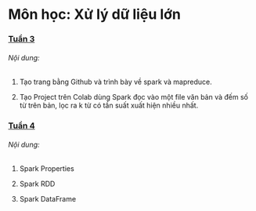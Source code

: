 # Môn học: Xử lý dữ liệu lớn

### [Tuần 3](https://ngominhtoan.github.io/colab_massive_data/week3/)

###### Nội dung:

1. Tạo trang bằng Github và trình bày về spark và mapreduce.

2. Tạo Project trên Colab dùng Spark đọc vào một file văn bản và đếm số từ trên bản, lọc ra k từ có tần suất xuất hiện nhiều nhất.

### [Tuần 4](https://ngominhtoan.github.io/colab_massive_data/week4/)

###### Nội dung:

1. Spark Properties

2. Spark RDD

2. Spark DataFrame














